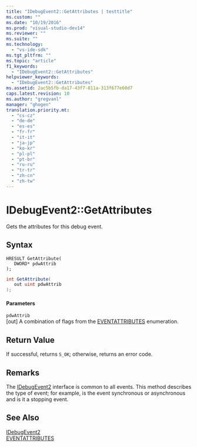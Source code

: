 ```yaml
---
title: "IDebugEvent2::GetAttributes | testtitle"
ms.custom: ""
ms.date: "10/19/2016"
ms.prod: "visual-studio-dev14"
ms.reviewer: ""
ms.suite: ""
ms.technology: 
  - "vs-ide-sdk"
ms.tgt_pltfrm: ""
ms.topic: "article"
f1_keywords: 
  - "IDebugEvent2::GetAttributes"
helpviewer_keywords: 
  - "IDebugEvent2::GetAttributes"
ms.assetid: 2ac5b5fb-da17-43f7-811a-313f677e60d7
caps.latest.revision: 10
ms.author: "gregvanl"
manager: "ghogen"
translation.priority.mt: 
  - "cs-cz"
  - "de-de"
  - "es-es"
  - "fr-fr"
  - "it-it"
  - "ja-jp"
  - "ko-kr"
  - "pl-pl"
  - "pt-br"
  - "ru-ru"
  - "tr-tr"
  - "zh-cn"
  - "zh-tw"
---
```

# IDebugEvent2::GetAttributes
Gets the attributes for this debug event.  
  
## Syntax  
  
```cpp#  
HRESULT GetAttribute(   
   DWORD* pdwAttrib  
);  
```  
  
```c#  
int GetAttribute(   
   out uint pdwAttrib  
);  
```  
  
#### Parameters  
 `pdwAttrib`  
 [out] A combination of flags from the [EVENTATTRIBUTES](../extensibility-debugger-reference/eventattributes.md) enumeration.  
  
## Return Value  
 If successful, returns `S_OK`; otherwise, returns an error code.  
  
## Remarks  
 The [IDebugEvent2](../extensibility-debugger-reference/idebugevent2.md) interface is common to all events. This method describes the type of event; for example, is the event synchronous or asynchronous and is it a stopping event.  
  
## See Also  
 [IDebugEvent2](../extensibility-debugger-reference/idebugevent2.md)   
 [EVENTATTRIBUTES](../extensibility-debugger-reference/eventattributes.md)